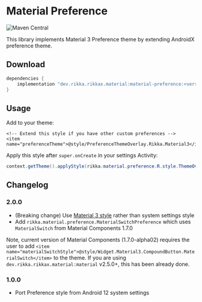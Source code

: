 # Material Preference

![Maven Central](https://img.shields.io/maven-central/v/dev.rikka.rikkax.material/material-preference)

This library implements Material 3 Preference theme by extending AndroidX preference theme.

## Download

```groovy
dependencies {
    implementation "dev.rikka.rikkax.material:material-preference:<version>"
}
```

## Usage

Add to your theme:

```
<!-- Extend this style if you have other custom preferences -->
<item name="preferenceTheme">@style/PreferenceThemeOverlay.Rikka.Material3</item>
```

Apply this style after `super.onCreate` in your settings Activity:

```java
context.getTheme().applyStyle(rikka.material.preference.R.style.ThemeOverlay_Rikka_Material3_Preference, true);
```

## Changelog

### 2.0.0

- (Breaking change) Use [Material 3 style](https://m3.material.io/components/switch/guidelines) rather than system settings style
- Add `rikka.material.preference.MaterialSwitchPreference` which uses `MaterialSwitch` from Material Components 1.7.0

Note, current version of Material Components (1.7.0-alpha02) requires the user to add `<item name="materialSwitchStyle">@style/Widget.Material3.CompoundButton.MaterialSwitch</item>` to the theme. If you are using `dev.rikka.rikkax.material:material` v2.5.0+, this has been already done.

### 1.0.0

- Port Preference style from Android 12 system settings
